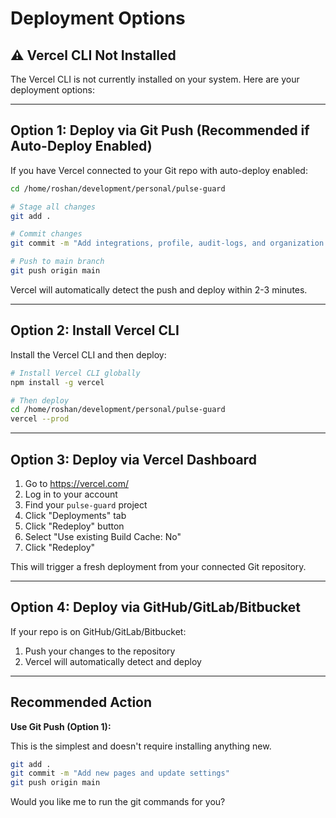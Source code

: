 # Deployment Options

## ⚠️ Vercel CLI Not Installed

The Vercel CLI is not currently installed on your system. Here are your deployment options:

---

## Option 1: Deploy via Git Push (Recommended if Auto-Deploy Enabled)

If you have Vercel connected to your Git repo with auto-deploy enabled:

```bash
cd /home/roshan/development/personal/pulse-guard

# Stage all changes
git add .

# Commit changes
git commit -m "Add integrations, profile, audit-logs, and organization settings pages"

# Push to main branch
git push origin main
```

Vercel will automatically detect the push and deploy within 2-3 minutes.

---

## Option 2: Install Vercel CLI

Install the Vercel CLI and then deploy:

```bash
# Install Vercel CLI globally
npm install -g vercel

# Then deploy
cd /home/roshan/development/personal/pulse-guard
vercel --prod
```

---

## Option 3: Deploy via Vercel Dashboard

1. Go to https://vercel.com/
2. Log in to your account
3. Find your `pulse-guard` project
4. Click "Deployments" tab
5. Click "Redeploy" button
6. Select "Use existing Build Cache: No"
7. Click "Redeploy"

This will trigger a fresh deployment from your connected Git repository.

---

## Option 4: Deploy via GitHub/GitLab/Bitbucket

If your repo is on GitHub/GitLab/Bitbucket:

1. Push your changes to the repository
2. Vercel will automatically detect and deploy

---

## Recommended Action

**Use Git Push (Option 1):**

This is the simplest and doesn't require installing anything new.

```bash
git add .
git commit -m "Add new pages and update settings"
git push origin main
```

Would you like me to run the git commands for you?

